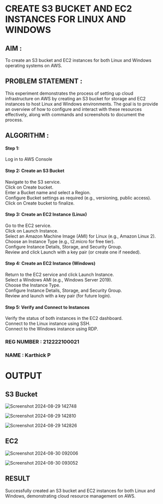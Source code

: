  # CREATE S3 BUCKET AND EC2 INSTANCES FOR LINUX AND WINDOWS

## AIM :
To create an S3 bucket and EC2 instances for both Linux and Windows operating systems on AWS.

## PROBLEM STATEMENT :
This experiment demonstrates the process of setting up cloud infrastructure on AWS by creating an S3 bucket for storage and EC2 instances to host Linux and Windows environments. The goal is to provide an overview of how to configure and interact with these resources effectively, along with commands and screenshots to document the process.

## ALGORITHM :

#### Step 1:
Log in to AWS Console</br>

#### Step 2: Create an S3 Bucket</br>
Navigate to the S3 service.</br>
Click on Create bucket.</br>
Enter a Bucket name and select a Region.</br>
Configure Bucket settings as required (e.g., versioning, public access).</br>
Click on Create bucket to finalize.</br>

#### Step 3: Create an EC2 Instance (Linux)
Go to the EC2 service.</br>
Click on Launch Instance.</br>
Select an Amazon Machine Image (AMI) for Linux (e.g., Amazon Linux 2).</br>
Choose an Instance Type (e.g., t2.micro for free tier).</br>
Configure Instance Details, Storage, and Security Group.</br>
Review and click Launch with a key pair (or create one if needed).</br>

#### Step 4: Create an EC2 Instance (Windows)
Return to the EC2 service and click Launch Instance.</br>
Select a Windows AMI (e.g., Windows Server 2019).</br>
Choose the Instance Type.</br>
Configure Instance Details, Storage, and Security Group.</br>
Review and launch with a key pair (for future login).</br>

#### Step 5: Verify and Connect to Instances
Verify the status of both instances in the EC2 dashboard.</br>
Connect to the Linux instance using SSH.</br>
Connect to the Windows instance using RDP.</br>

### REG NUMBER : 212222100021
### NAME : Karthick P

# OUTPUT

## S3 Bucket

![Screenshot 2024-08-29 142748](https://github.com/user-attachments/assets/71bc8ffb-615f-4bb8-954f-6be9c3f9ffbd)


![Screenshot 2024-08-29 142810](https://github.com/user-attachments/assets/c475e736-85dc-450a-aafb-4358ce009d25)


![Screenshot 2024-08-29 142826](https://github.com/user-attachments/assets/cb562592-e281-4eb4-b930-c40c0b819b84)



## EC2 
![Screenshot 2024-08-30 092006](https://github.com/user-attachments/assets/1e077bd5-41e0-4d30-b184-3d8091f8a0b8)


![Screenshot 2024-08-30 093052](https://github.com/user-attachments/assets/94e56600-26ab-4f8a-baff-18b3d7147536)






## RESULT
 Successfully created an S3 bucket and EC2 instances for both Linux and Windows, demonstrating cloud resource management on AWS.


  
